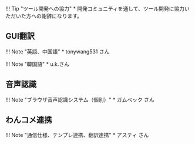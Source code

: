 
!!! Tip "ツール開発への協力"
    * 開発コミュニティを通して、ツール開発に協力いただいた方への謝辞になります。

## GUI翻訳

!!! Note "英語、中国語"
    * tonywang531 さん

!!! Note "韓国語"
    * u.k.さん

## 音声認識

!!! Note "ブラウザ音声認識システム（個別）"
    * ガムベック さん

## わんコメ連携

!!! Note "通信仕様、テンプレ連携、翻訳連携"
    * アスティ さん

